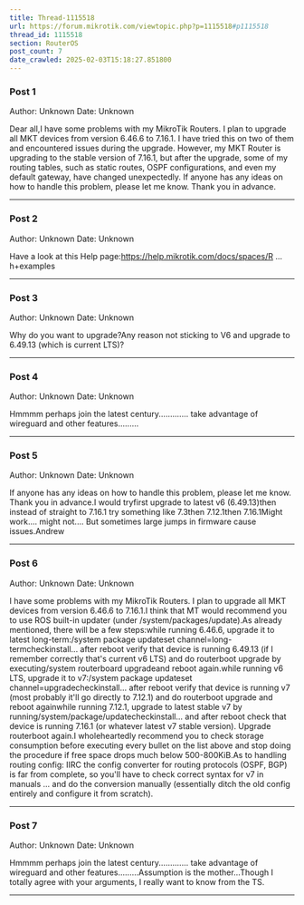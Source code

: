 ```yaml
---
title: Thread-1115518
url: https://forum.mikrotik.com/viewtopic.php?p=1115518#p1115518
thread_id: 1115518
section: RouterOS
post_count: 7
date_crawled: 2025-02-03T15:18:27.851800
---
```


### Post 1
Author: Unknown
Date: Unknown

Dear all,I have some problems with my MikroTik Routers. I plan to upgrade all MKT devices from version 6.46.6 to 7.16.1. I have tried this on two of them and encountered issues during the upgrade. However, my MKT Router is upgrading to the stable version of 7.16.1, but after the upgrade, some of my routing tables, such as static routes, OSPF configurations, and even my default gateway, have changed unexpectedly. If anyone has any ideas on how to handle this problem, please let me know. Thank you in advance.

---
### Post 2
Author: Unknown
Date: Unknown

Have a look at this Help page:https://help.mikrotik.com/docs/spaces/R ... h+examples

---
### Post 3
Author: Unknown
Date: Unknown

Why do you want to upgrade?Any reason not sticking to V6 and upgrade to 6.49.13 (which is current LTS)?

---
### Post 4
Author: Unknown
Date: Unknown

Hmmmm perhaps join the latest century............. take advantage of wireguard and other features.........

---
### Post 5
Author: Unknown
Date: Unknown

If anyone has any ideas on how to handle this problem, please let me know. Thank you in advance.I would tryfirst upgrade to latest v6 (6.49.13)then instead of straight to 7.16.1 try something like 7.3then 7.12.1then 7.16.1Might work.... might not.... But sometimes large jumps in firmware cause issues.Andrew

---
### Post 6
Author: Unknown
Date: Unknown

I have some problems with my MikroTik Routers. I plan to upgrade all MKT devices from version 6.46.6 to 7.16.1.I think that MT would recommend you to use ROS built-in updater (under /system/packages/update).As already mentioned, there will be a few steps:while running 6.46.6, upgrade it to latest long-term:/system package updateset channel=long-termcheckinstall... after reboot verify that device is running 6.49.13 (if I remember correctly that's current v6 LTS) and do routerboot upgrade by executing/system routerboard upgradeand reboot again.while running v6 LTS, upgrade it to v7:/system package updateset channel=upgradecheckinstall... after reboot verify that device is running v7 (most probably it'll go directly to 7.12.1) and do routerboot upgrade and reboot againwhile running 7.12.1, upgrade to latest stable v7 by running/system/package/updatecheckinstall... and after reboot check that device is running 7.16.1 (or whatever latest v7 stable version). Upgrade routerboot again.I wholeheartedly recommend you to check storage consumption before executing every bullet on the list above and stop doing the procedure if free space drops much below 500-800KiB.As to handling routing config: IIRC the config converter for routing protocols (OSPF, BGP) is far from complete, so you'll have to check correct syntax for v7 in manuals ... and do the conversion manually (essentially ditch the old config entirely and configure it from scratch).

---
### Post 7
Author: Unknown
Date: Unknown

Hmmmm perhaps join the latest century............. take advantage of wireguard and other features.........Assumption is the mother...Though I totally agree with your arguments, I really want to know from the TS.

---
